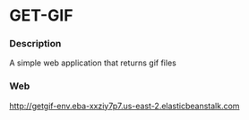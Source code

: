 # GET-GIF

### Description
A simple web application that returns gif files

### Web
http://getgif-env.eba-xxziy7p7.us-east-2.elasticbeanstalk.com
